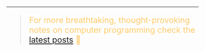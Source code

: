 ---

<blockquote style='color: rgb(255, 203, 107);
display: block;
font-family: -apple-system, BlinkMacSystemFont, "Segoe UI", Helvetica, Arial, sans-serif, "Apple Color Emoji", "Segoe UI Emoji", "Segoe UI Symbol";
font-size: 21.327999114990234px;'>
For more breathtaking, thought-provoking notes on computer programming check the <a href="/">latest posts</a> 🤣
</blockquote>
